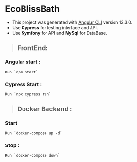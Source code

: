 # EcoBlissBath

- This project was generated with [Angular CLI](https://github.com/angular/angular-cli) version 13.3.0.
- Use __Cypress__ for testing interface and API.
- Use __Symfony__ for API and __MySql__ for DataBase.

>## FrontEnd:
### Angular start :
```
Run `npm start`
```
### Cypress Start :
```
Run `npx cypress run`
```

>## Docker Backend :
### Start
```
Run `docker-compose up -d`
```
### Stop :
```
Run `docker-compose down`
```
